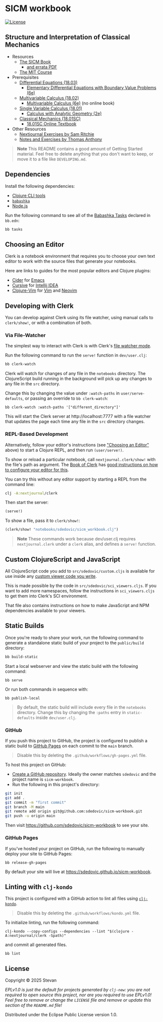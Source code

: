 # SICM workbook

[![License][license]][license-url]

## Structure and Interpretation of Classical Mechanics
- Resources
  - [The SICM Book](https://tgvaughan.github.io/sicm/)
    - [and errata PDF](https://groups.csail.mit.edu/mac/users/gjs/6.5160/errata.pdf)
  - [The MIT Course](https://groups.csail.mit.edu/mac/users/gjs/6946/)
- Prerequisites
  - [Differential Equations (18.03)](https://ocw.mit.edu/courses/18-03-differential-equations-spring-2010/)
    - [Elementary Differential Equations with Boundary Value Problems (6e)](https://archive.org/details/C.HenryEdwardsDavidE.PenneyElementaryDifferentialEquations6thEdition)
  - [Multivariable Calculus (18.02)](https://ocw.mit.edu/courses/18-02-multivariable-calculus-fall-2007/)
    - [Multivariable Calculus (6e)](#) (no online book)
  - [Single Variable Calculus (18.01)](https://ocw.mit.edu/courses/18-01-single-variable-calculus-fall-2006/)
    - [Calculus with Analytic Geometry (2e)](https://archive.org/details/GeorgeSimmonsCalculusWithAnalyticGeometry1996McGrawHillScienceEngineeringMath)
  - [Classical Mechanics (18.01SC)](https://ocw.mit.edu/courses/8-01sc-classical-mechanics-fall-2016/)
    - [18.01SC Online Textbook](https://ocw.mit.edu/courses/8-01sc-classical-mechanics-fall-2016/pages/online-textbook/)
- Other Resources
  - [Nextjournal Exercises by Sam Ritchie](https://nextjournal.com/sicm)
  - [Notes and Exercises by Thomas Anthony](https://www.thomasantony.com/projects/sicm-workbook/)

> **Note**
> This README contains a good amount of Getting Started material. Feel free to delete anything that you don't want to keep, or move it to a file like `DEVELOPING.md`.

## Dependencies

Install the following dependencies:

- [Clojure CLI tools](https://clojure.org/guides/install_clojure)
- [`babashka`](https://github.com/babashka/babashka#installation)
- [Node.js](https://nodejs.org/)

Run the following command to see all of the [Babashka Tasks](https://book.babashka.org/#tasks) declared in `bb.edn`:

```sh
bb tasks
```

## Choosing an Editor

Clerk is a notebook environment that requires you to choose your own text editor to work with the source files that generate your notebooks.

Here are links to guides for the most popular editors and Clojure plugins:

- [Cider](https://docs.cider.mx/cider/basics/up_and_running.html#launch-an-nrepl-server-from-emacs) for [Emacs](https://www.gnu.org/software/emacs/)
- [Cursive](https://cursive-ide.com/userguide/repl.html) for [Intellij IDEA](https://www.jetbrains.com/idea/download/#section=mac)
- [Clojure-Vim](https://github.com/clojure-vim/vim-jack-in) for [Vim](https://www.vim.org/) and [Neovim](https://neovim.io/)

## Developing with Clerk

You can develop against Clerk using its file watcher, using manual calls to `clerk/show!`, or with a combination of both.

### Via File-Watcher

The simplest way to interact with Clerk is with Clerk's [file watcher mode](https://book.clerk.vision/#file-watcher).

Run the following command to run the `serve!` function in `dev/user.clj`:

```sh
bb clerk-watch
```

Clerk will watch for changes of any file in the `notebooks` directory. The ClojureScript build running in the background will pick up any changes to any file in the `src` directory.

Change this by changing the value under `:watch-paths` in `user/serve-defaults`, or passing an override to `bb clerk-watch`:

```
bb clerk-watch :watch-paths '["different_directory"]'
```

This will start the Clerk server at http://localhost:7777 with a file watcher that updates the page each time any file in the `src` directory changes.

### REPL-Based Development

Alternatively, follow your editor's instructions (see ["Choosing an Editor"](#choosing-an-editor) above) to start a Clojure REPL, and then run `(user/serve!)`.

To show or reload a particular notebook, call `nextjournal.clerk/show!` with the file's path as argument. The [Book of Clerk](https://book.clerk.vision) has [good instructions on how to configure your editor for this](https://book.clerk.vision/#editor-integration).

You can try this without any editor support by starting a REPL from the command line:

```sh
clj -A:nextjournal/clerk
```

Then start the server:

```clj
(serve!)
```

To show a file, pass it to `clerk/show!`:

```clj
(clerk/show! "notebooks/sdedovic/sicm_workbook.clj")
```

> **Note**
> These commands work because dev/user.clj requires `nextjournal.clerk` under a `clerk` alias, and defines a `serve!` function.

## Custom ClojureScript and JavaScript

All ClojureScript code you add to `src/sdedovic/custom.cljs` is available for use inside any [custom viewer code you write](https://book.clerk.vision/#writing-viewers).

This is made possible by the code in `src/sdedovic/sci_viewers.cljs`. If you want to add more namespaces, follow the instructions in `sci_viewers.cljs` to get them into Clerk's SCI environment.

That file also contains instructions on how to make JavaScript and NPM dependencies available to your viewers.

## Static Builds

Once you're ready to share your work, run the following command to generate a standalone static build of your project to the `public/build` directory:

```sh
bb build-static
```

Start a local webserver and view the static build with the following command:

```
bb serve
```

Or run both commands in sequence with:

```
bb publish-local
```

> By default, the static build will include every file in the `notebooks` directory. Change this by changing the `:paths` entry in `static-defaults` inside `dev/user.clj`.

### GitHub

If you push this project to GitHub, the project is configured to publish a static build to [GitHub Pages](https://pages.github.com/) on each commit to the `main` branch.

> Disable this by deleting the `.github/workflows/gh-pages.yml` file.

To host this project on GitHub:

- [Create a GitHub repository](https://github.com/new). Ideally the owner matches `sdedovic` and the project name is `sicm-workbook`.
- Run the following in this project's directory:

```sh
git init
git add .
git commit -m "first commit"
git branch -M main
git remote add origin git@github.com:sdedovic/sicm-workbook.git
git push -u origin main
```

Then visit https://github.com/sdedovic/sicm-workbook to see your site.

### GitHub Pages

If you've hosted your project on GitHub, run the following to manually deploy your site to GitHub Pages:

```
bb release-gh-pages
```

By default your site will live at https://sdedovic.github.io/sicm-workbook.

## Linting with `clj-kondo`

This project is configured with a GitHub action to lint all files using [`clj-kondo`](https://github.com/clj-kondo/clj-kondo).

> Disable this by deleting the `.github/workflows/kondo.yml` file.

To initialize linting, run the following command:

```
clj-kondo --copy-configs --dependencies --lint "$(clojure -A:nextjournal/clerk -Spath)"
```

and commit all generated files.

```
bb lint
```

## License

Copyright © 2025 Stevan

_EPLv1.0 is just the default for projects generated by `clj-new`: you are not_
_required to open source this project, nor are you required to use EPLv1.0!_
_Feel free to remove or change the `LICENSE` file and remove or update this_
_section of the `README.md` file!_

Distributed under the Eclipse Public License version 1.0.

[clerk-url]: https://clerk.vision
[emmy-url]: https://emmy.mentat.org
[license]: https://img.shields.io/badge/License-EPL%201.0-green.svg
[license-url]: LICENSE
